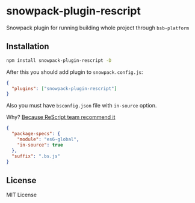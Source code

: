 # snowpack-plugin-rescript

Snowpack plugin for running building whole project through `bsb-platform`

## Installation

```bash
npm install snowpack-plugin-rescript -D
```

After this you should add plugin to `snowpack.config.js`:

```json
{
  "plugins": ["snowpack-plugin-rescript"]
}
```

Also you must have `bsconfig.json` file with `in-source` option.

Why? [Because ReScript team recommend it](https://rescript-lang.org/docs/manual/latest/interop-with-js-build-systems)

```json
{
  "package-specs": {
    "module": "es6-global",
    "in-source": true
  },
  "suffix": ".bs.js"
}
```

## License

MIT License

